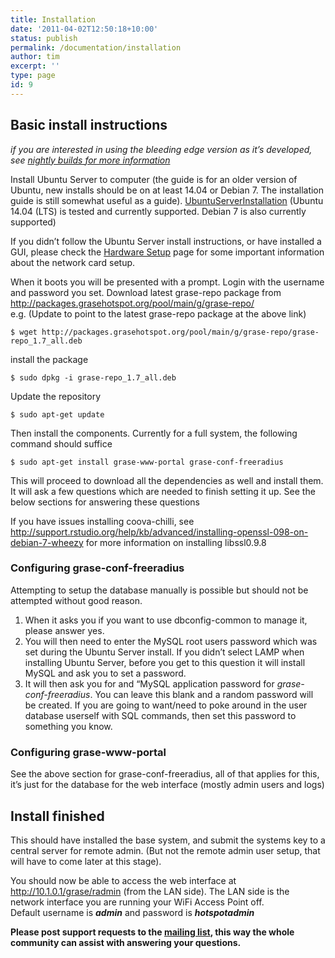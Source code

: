 ```yaml
---
title: Installation
date: '2011-04-02T12:50:18+10:00'
status: publish
permalink: /documentation/installation
author: tim
excerpt: ''
type: page
id: 9
---
```

Basic install instructions
--------------------------

*if you are interested in using the bleeding edge version as it’s developed, see [ nightly builds for more information](/documentation/v4-nightly-builds/ "Nightly Builds")*

Install Ubuntu Server to computer (the guide is for an older version of Ubuntu, new installs should be on at least 14.04 or Debian 7. The installation guide is still somewhat useful as a guide). [UbuntuServerInstallation](https://grasehotspot.org/documentation/ubuntu-server-installation/ "Ubuntu Server Installation") (Ubuntu 14.04 (LTS) is tested and currently supported. Debian 7 is also currently supported)

If you didn’t follow the Ubuntu Server install instructions, or have installed a GUI, please check the [Hardware Setup](https://grasehotspot.org/documentation/hardware-setup/ "Hardware Setup") page for some important information about the network card setup.

When it boots you will be presented with a prompt. Login with the username and password you set. Download latest grase-repo package from <http://packages.grasehotspot.org/pool/main/g/grase-repo/>  
e.g. (Update to point to the latest grase-repo package at the above link)

```shell
$ wget http://packages.grasehotspot.org/pool/main/g/grase-repo/grase-repo_1.7_all.deb
```

install the package

```shell
$ sudo dpkg -i grase-repo_1.7_all.deb
```

Update the repository

```shell
$ sudo apt-get update
```

Then install the components. Currently for a full system, the following command should suffice

```shell
$ sudo apt-get install grase-www-portal grase-conf-freeradius
```

This will proceed to download all the dependencies as well and install them. It will ask a few questions which are needed to finish setting it up. See the below sections for answering these questions

If you have issues installing coova-chilli, see <http://support.rstudio.org/help/kb/advanced/installing-openssl-098-on-debian-7-wheezy> for more information on installing libssl0.9.8

### Configuring grase-conf-freeradius

Attempting to setup the database manually is possible but should not be attempted without good reason.

1. When it asks you if you want to use dbconfig-common to manage it, please answer yes.
2. You will then need to enter the MySQL root users password which was set during the Ubuntu Server install. If you didn’t select LAMP when installing Ubuntu Server, before you get to this question it will install MySQL and ask you to set a password.
3. It will then ask you for and “MySQL application password for *grase-conf-freeradius*. You can leave this blank and a random password will be created. If you are going to want/need to poke around in the user database userself with SQL commands, then set this password to something you know.

### Configuring grase-www-portal

See the above section for grase-conf-freeradius, all of that applies for this, it’s just for the database for the web interface (mostly admin users and logs)

Install finished
----------------

This should have installed the base system, and submit the systems key to a central server for remote admin. (But not the remote admin user setup, that will have to come later at this stage).

You should now be able to access the web interface at <http://10.1.0.1/grase/radmin> (from the LAN side). The LAN side is the network interface you are running your WiFi Access Point off.  
Default username is ***admin*** and password is ***hotspotadmin***

**Please post support requests to the [mailing list](https://grasehotspot.org/support/mailing-list/ "Mailing List"), this way the whole community can assist with answering your questions.**

